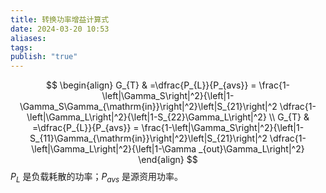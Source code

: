 ```yaml
---
title: 转换功率增益计算式
date: 2024-03-20 10:53
aliases: 
tags: 
publish: "true"
---
```

$$
\begin{align}
G_{T} & =\dfrac{P_{L}}{P_{avs}} = \frac{1-\left|\Gamma_S\right|^2}{\left|1-\Gamma_S\Gamma_{\mathrm{in}}\right|^2}\left|S_{21}\right|^2 \dfrac{1-\left|\Gamma_L\right|^2}{\left|1-S_{22}\Gamma_L\right|^2} \\
G_{T} & =\dfrac{P_{L}}{P_{avs}} = \frac{1-\left|\Gamma_S\right|^2}{\left|1-S_{11}\Gamma_{\mathrm{in}}\right|^2}\left|S_{21}\right|^2 \dfrac{1-\left|\Gamma_L\right|^2}{\left|1-\Gamma _{out}\Gamma_L\right|^2}
\end{align}
$$
$P_{L}$ 是负载耗散的功率；$P_{avs}$ 是源资用功率。